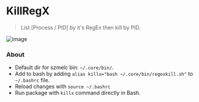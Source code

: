 # KillRegX
> List [Process / PID] by it's RegEx then kill by PID.

<img src="https://i.imgur.com/epVVAPU.png" alt="image">

### About
- Default dir for szmelc bin: `~/.core/bin/`.
- Add to bash by adding `alias killx="bash ~/.core/bin/regexkill.sh"` to `~/.bashrc` file.
- Reload changes with `source ~/.bashrc`
- Run package with `killx` command directly in Bash.

